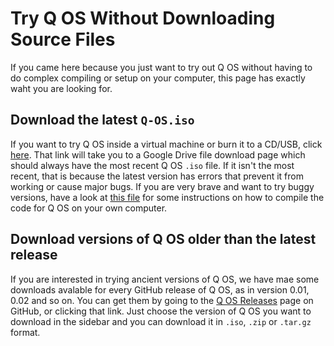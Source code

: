# Try Q OS Without Downloading Source Files

If you came here because you just want to try out Q OS without having to do complex compiling or setup on your computer, this page has exactly waht you are looking for.

## Download the latest <code>Q-OS.iso</code>

If you want to try Q OS inside a virtual machine or burn it to a CD/USB, click [here](https://drive.google.com/open?id=0B6wT3i4cCDb_T1RodV9qQ05TZHM). That link will take you to a Google Drive file download page which should always have the most recent Q OS <code>.iso</code> file. If it isn't the most recent, that is because the latest version has errors that prevent it from working or cause major bugs. If you are very brave and want to try buggy versions, have a look at [this file](https://github.com/raphydaphy/Q-Operating-System/blob/master/compiling.md) for some instructions on how to compile the code for Q OS on your own computer.

## Download versions of Q OS older than the latest release

If you are interested in trying ancient versions of Q OS, we have mae some downloads avalable for every GitHub release of Q OS, as in version 0.01, 0.02 and so on. You can get them by going to the [Q OS Releases](https://github.com/raphydaphy/Q-Operating-System/releases/) page on GitHub, or clicking that link. Just choose the version of Q OS you want to download in the sidebar and you can download it in <code>.iso</code>, <code>.zip</code> or <code>.tar.gz</code> format.
